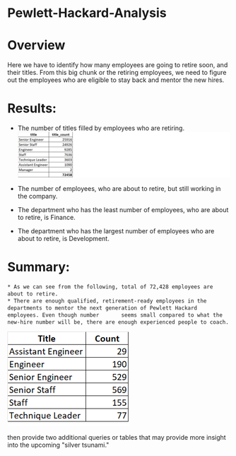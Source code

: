 # Pewlett-Hackard-Analysis
# Overview 
  Here we have to identify how many employees are going to retire soon, and their titles. From this big chunk or the retiring employees, we need to figure out the       employees who are eligible to stay back and mentor the new hires.

# Results: 
  * The number of titles filled by employees who are retiring.
  ![Chart](./title_count.png)
  * The number of employees, who are about to retire, but still working in the company.
  
  * The department who has the least number of employees, who are about to retire, is Finance.
  * The department who has the largest number of employees who are about to retire, is Development.



# Summary: 
	* As we can see from the following, total of 72,428 employees are about to retire. 
  	* There are enough qualified, retirement-ready employees in the departments to mentor the next generation of Pewlett Hackard employees. Even though number 	     seems small compared to what the new-hire number will be, there are enough experienced people to coach.
  ![Chart](./qualified_title.png)

then provide two additional queries or tables that may provide more insight into the upcoming "silver tsunami."
